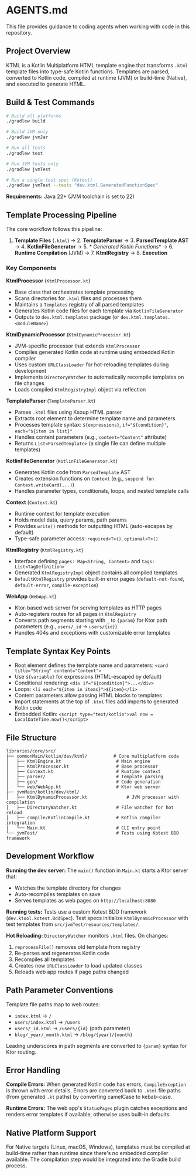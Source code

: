 # AGENTS.md

This file provides guidance to coding agents when working with code in this repository.

## Project Overview

KTML is a Kotlin Multiplatform HTML template engine that transforms `.ktml` template files into type-safe Kotlin
functions. Templates are parsed, converted to Kotlin code, compiled at runtime (JVM) or build-time (Native), and
executed to generate HTML.

## Build & Test Commands

```bash
# Build all platforms
./gradlew build

# Build JVM only
./gradlew jvmJar

# Run all tests
./gradlew test

# Run JVM tests only
./gradlew jvmTest

# Run a single test spec (Kotest)
./gradlew jvmTest --tests "dev.ktml.GeneratedFunctionSpec"
```

**Requirements:** Java 22+ (JVM toolchain is set to 22)

## Template Processing Pipeline

The core workflow follows this pipeline:

1. **Template Files** (`.ktml`) → 2. **TemplateParser** → 3. **ParsedTemplate AST** → 4. **KotlinFileGenerator** → 5. *
   *Generated Kotlin Functions** → 6. **Runtime Compilation** (JVM) → 7. **KtmlRegistry** → 8. **Execution**

### Key Components

**KtmlProcessor** (`KtmlProcessor.kt`)

- Base class that orchestrates template processing
- Scans directories for `.ktml` files and processes them
- Maintains a `Templates` registry of all parsed templates
- Generates Kotlin code files for each template via `KotlinFileGenerator`
- Outputs to `dev.ktml.templates` package (or `dev.ktml.templates.<moduleName>`)

**KtmlDynamicProcessor** (`KtmlDynamicProcessor.kt`)

- JVM-specific processor that extends `KtmlProcessor`
- Compiles generated Kotlin code at runtime using embedded Kotlin compiler
- Uses custom `URLClassLoader` for hot-reloading templates during development
- Implements `DirectoryWatcher` to automatically recompile templates on file changes
- Loads compiled `KtmlRegistryImpl` object via reflection

**TemplateParser** (`TemplateParser.kt`)

- Parses `.ktml` files using Ksoup HTML parser
- Extracts root element to determine template name and parameters
- Processes template syntax: `${expressions}`, `if="${condition}"`, `each="${item in list}"`
- Handles content parameters (e.g., `content="Content"` attribute)
- Returns `List<ParsedTemplate>` (a single file can define multiple templates)

**KotlinFileGenerator** (`KotlinFileGenerator.kt`)

- Generates Kotlin code from `ParsedTemplate` AST
- Creates extension functions on `Context` (e.g., `suspend fun Context.writeCard(...)`)
- Handles parameter types, conditionals, loops, and nested template calls

**Context** (`Context.kt`)

- Runtime context for template execution
- Holds model data, query params, path params
- Provides `write()` methods for outputting HTML (auto-escapes by default)
- Type-safe parameter access: `required<T>()`, `optional<T>()`

**KtmlRegistry** (`KtmlRegistry.kt`)

- Interface defining `pages: Map<String, Content>` and `tags: List<TagDefinition>`
- Generated `KtmlRegistryImpl` object contains all compiled templates
- `DefaultKtmlRegistry` provides built-in error pages (`default-not-found`, `default-error`, `compile-exception`)

**WebApp** (`WebApp.kt`)

- Ktor-based web server for serving templates as HTTP pages
- Auto-registers routes for all pages in `KtmlRegistry`
- Converts path segments starting with `_` to `{param}` for Ktor path parameters (e.g., `users/_id` → `users/{id}`)
- Handles 404s and exceptions with customizable error templates

## Template Syntax Key Points

- Root element defines the template name and parameters: `<card title="String" content="Content">`
- Use `${variable}` for expressions (HTML-escaped by default)
- Conditional rendering: `<div if="${condition}">...</div>`
- Loops: `<li each="${item in items}">${item}</li>`
- Content parameters allow passing HTML blocks to templates
- Import statements at the top of `.ktml` files add imports to generated Kotlin code
- Embedded Kotlin: `<script type="text/kotlin">val now = LocalDateTime.now()</script>`

## File Structure

```
libraries/core/src/
├── commonMain/kotlin/dev/ktml/          # Core multiplatform code
│   ├── KtmlEngine.kt                     # Main engine
│   ├── KtmlProcessor.kt                  # Base processor
│   ├── Context.kt                        # Runtime context
│   ├── parser/                           # Template parsing
│   ├── gen/                              # Code generation
│   └── web/WebApp.kt                     # Ktor web server
├── jvmMain/kotlin/dev/ktml/
│   ├── KtmlDynamicProcessor.kt               # JVM processor with compilation
│   ├── DirectoryWatcher.kt               # File watcher for hot reload
│   ├── compile/KotlinCompile.kt          # Kotlin compiler integration
│   └── Main.kt                           # CLI entry point
└── jvmTest/                              # Tests using Kotest BDD framework
```

## Development Workflow

**Running the dev server:**
The `main()` function in `Main.kt` starts a Ktor server that:

- Watches the template directory for changes
- Auto-recompiles templates on save
- Serves templates as web pages on `http://localhost:8080`

**Running tests:**
Tests use a custom Kotest BDD framework (`dev.ktool.kotest.BddSpec`). Test specs initialize `KtmlDynamicProcessor` with
test
templates from `src/jvmTest/resources/templates/`.

**Hot Reloading:**
`DirectoryWatcher` monitors `.ktml` files. On changes:

1. `reprocessFile()` removes old template from registry
2. Re-parses and regenerates Kotlin code
3. Recompiles all templates
4. Creates new `URLClassLoader` to load updated classes
5. Reloads web app routes if page paths changed

## Path Parameter Conventions

Template file paths map to web routes:

- `index.ktml` → `/`
- `users/index.ktml` → `/users`
- `users/_id.ktml` → `/users/{id}` (path parameter)
- `blog/_year/_month.ktml` → `/blog/{year}/{month}`

Leading underscores in path segments are converted to `{param}` syntax for Ktor routing.

## Error Handling

**Compile Errors:**
When generated Kotlin code has errors, `CompileException` is thrown with error details. Errors are converted back to
`.ktml` file paths (from generated `.kt` paths) by converting camelCase to kebab-case.

**Runtime Errors:**
The web app's `StatusPages` plugin catches exceptions and renders error templates if available, otherwise uses built-in
defaults.

## Native Platform Support

For Native targets (Linux, macOS, Windows), templates must be compiled at build-time rather than runtime since there's
no embedded compiler available. The compilation step would be integrated into the Gradle build process.
